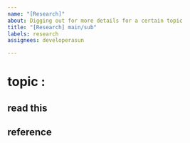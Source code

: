 ```yaml
---
name: "[Research]"
about: Digging out for more details for a certain topic
title: "[Research] main/sub"
labels: research
assignees: developerasun

---
```



# topic : 
## read this 

## reference
